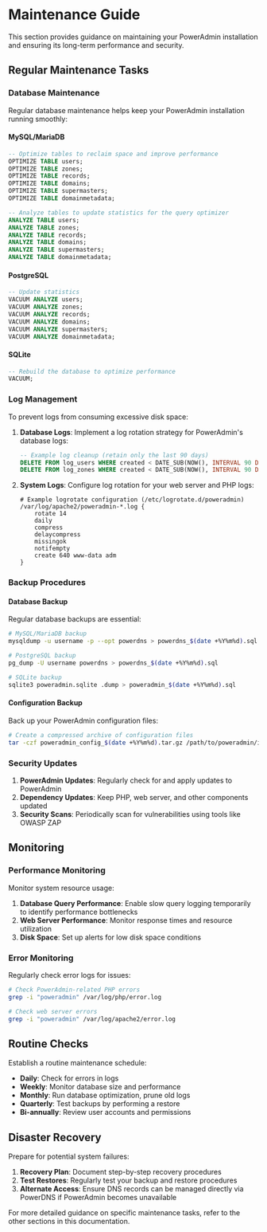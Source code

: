 # Maintenance Guide

This section provides guidance on maintaining your PowerAdmin installation and ensuring its long-term performance and security.

## Regular Maintenance Tasks

### Database Maintenance

Regular database maintenance helps keep your PowerAdmin installation running smoothly:

#### MySQL/MariaDB
```sql
-- Optimize tables to reclaim space and improve performance
OPTIMIZE TABLE users;
OPTIMIZE TABLE zones;
OPTIMIZE TABLE records;
OPTIMIZE TABLE domains;
OPTIMIZE TABLE supermasters;
OPTIMIZE TABLE domainmetadata;

-- Analyze tables to update statistics for the query optimizer
ANALYZE TABLE users;
ANALYZE TABLE zones;
ANALYZE TABLE records;
ANALYZE TABLE domains;
ANALYZE TABLE supermasters;
ANALYZE TABLE domainmetadata;
```

#### PostgreSQL
```sql
-- Update statistics
VACUUM ANALYZE users;
VACUUM ANALYZE zones;
VACUUM ANALYZE records;
VACUUM ANALYZE domains;
VACUUM ANALYZE supermasters;
VACUUM ANALYZE domainmetadata;
```

#### SQLite
```sql
-- Rebuild the database to optimize performance
VACUUM;
```

### Log Management

To prevent logs from consuming excessive disk space:

1. **Database Logs**: Implement a log rotation strategy for PowerAdmin's database logs:
   ```sql
   -- Example log cleanup (retain only the last 90 days)
   DELETE FROM log_users WHERE created < DATE_SUB(NOW(), INTERVAL 90 DAY);
   DELETE FROM log_zones WHERE created < DATE_SUB(NOW(), INTERVAL 90 DAY);
   ```

2. **System Logs**: Configure log rotation for your web server and PHP logs:
   ```
   # Example logrotate configuration (/etc/logrotate.d/poweradmin)
   /var/log/apache2/poweradmin-*.log {
       rotate 14
       daily
       compress
       delaycompress
       missingok
       notifempty
       create 640 www-data adm
   }
   ```

### Backup Procedures

#### Database Backup

Regular database backups are essential:

```bash
# MySQL/MariaDB backup
mysqldump -u username -p --opt powerdns > powerdns_$(date +%Y%m%d).sql

# PostgreSQL backup
pg_dump -U username powerdns > powerdns_$(date +%Y%m%d).sql

# SQLite backup
sqlite3 poweradmin.sqlite .dump > poweradmin_$(date +%Y%m%d).sql
```

#### Configuration Backup

Back up your PowerAdmin configuration files:

```bash
# Create a compressed archive of configuration files
tar -czf poweradmin_config_$(date +%Y%m%d).tar.gz /path/to/poweradmin/inc/config.inc.php /path/to/poweradmin/config/
```

### Security Updates

1. **PowerAdmin Updates**: Regularly check for and apply updates to PowerAdmin
2. **Dependency Updates**: Keep PHP, web server, and other components updated
3. **Security Scans**: Periodically scan for vulnerabilities using tools like OWASP ZAP

## Monitoring

### Performance Monitoring

Monitor system resource usage:

1. **Database Query Performance**: Enable slow query logging temporarily to identify performance bottlenecks
2. **Web Server Performance**: Monitor response times and resource utilization
3. **Disk Space**: Set up alerts for low disk space conditions

### Error Monitoring

Regularly check error logs for issues:

```bash
# Check PowerAdmin-related PHP errors
grep -i "poweradmin" /var/log/php/error.log

# Check web server errors
grep -i "poweradmin" /var/log/apache2/error.log
```

## Routine Checks

Establish a routine maintenance schedule:

- **Daily**: Check for errors in logs
- **Weekly**: Monitor database size and performance
- **Monthly**: Run database optimization, prune old logs
- **Quarterly**: Test backups by performing a restore
- **Bi-annually**: Review user accounts and permissions

## Disaster Recovery

Prepare for potential system failures:

1. **Recovery Plan**: Document step-by-step recovery procedures
2. **Test Restores**: Regularly test your backup and restore procedures
3. **Alternate Access**: Ensure DNS records can be managed directly via PowerDNS if PowerAdmin becomes unavailable

For more detailed guidance on specific maintenance tasks, refer to the other sections in this documentation.